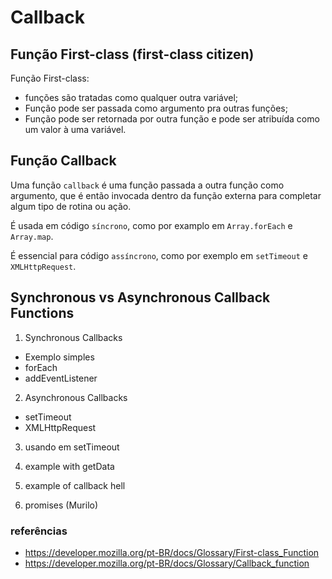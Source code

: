 # Callback

## Função First-class (first-class citizen)

Função First-class:

- funções são tratadas como qualquer outra variável;
- Função pode ser passada como argumento pra outras funções;
- Função pode ser retornada por outra função e pode ser atribuída como um valor à uma variável.

## Função Callback

Uma função `callback` é uma função passada a outra função como argumento,
que é então invocada dentro da função externa para completar algum tipo de rotina ou ação.

É usada em código `síncrono`, como por examplo em `Array.forEach` e `Array.map`.

É essencial para código `assíncrono`, como por exemplo em `setTimeout` e `XMLHttpRequest`.

## Synchronous vs Asynchronous Callback Functions

1. Synchronous Callbacks

- Exemplo simples
- forEach
- addEventListener

2. Asynchronous Callbacks

- setTimeout
- XMLHttpRequest

3. usando em setTimeout

4. example with getData

5. example of callback hell

6. promises (Murilo)

### referências

- https://developer.mozilla.org/pt-BR/docs/Glossary/First-class_Function
- https://developer.mozilla.org/pt-BR/docs/Glossary/Callback_function
